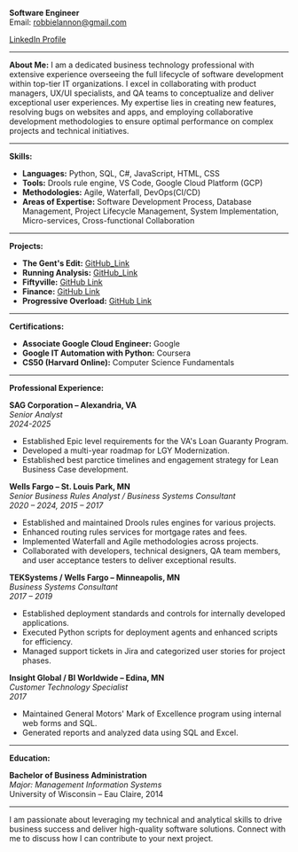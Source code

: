 **Software Engineer**  
Email: robbielannon@gmail.com  
<!-- Phone: (612) 490-3027  
Location: Rochester, MN   -->
[LinkedIn Profile](https://www.linkedin.com/in/robertlannon/)

---

**About Me:**
I am a dedicated business technology professional with extensive experience overseeing the full lifecycle of software development within top-tier IT organizations. I excel in collaborating with product managers, UX/UI specialists, and QA teams to conceptualize and deliver exceptional user experiences. My expertise lies in creating new features, resolving bugs on websites and apps, and employing collaborative development methodologies to ensure optimal performance on complex projects and technical initiatives.

---

**Skills:**

- **Languages:** Python, SQL, C#, JavaScript, HTML, CSS
- **Tools:** Drools rule engine, VS Code, Google Cloud Platform (GCP)
- **Methodologies:** Agile, Waterfall, DevOps(CI/CD)
- **Areas of Expertise:** Software Development Process, Database Management, Project Lifecycle Management, System Implementation, Micro-services, Cross-functional Collaboration

---

**Projects:**

- **The Gent's Edit:** [GitHub_Link](https://github.com/edendir/gent's_edit)
- **Running Analysis:** [GitHub_Link](https://github.com/edendir/running_analysis)
- **Fiftyville:** [GitHub Link](https://github.com/edendir/cs50_fiftyville)
- **Finance:** [GitHub Link](https://github.com/edendir/cs50_finance)
- **Progressive Overload:** [GitHub Link](https://github.com/edendir/cs50_final_project)

---

**Certifications:**

- **Associate Google Cloud Engineer:** Google
- **Google IT Automation with Python:** Coursera
- **CS50 (Harvard Online):** Computer Science Fundamentals

---

**Professional Experience:**

**SAG Corporation – Alexandria, VA**  
*Senior Analyst*  
*2024-2025*  
- Established Epic level requirements for the VA's Loan Guaranty Program.
- Developed a multi-year roadmap for LGY Modernization.
- Established best parctice timelines and engagement strategy for Lean Business Case development.
  
**Wells Fargo – St. Louis Park, MN**  
*Senior Business Rules Analyst / Business Systems Consultant*  
*2020 – 2024, 2015 – 2017*  
- Established and maintained Drools rules engines for various projects.
- Enhanced routing rules services for mortgage rates and fees.
- Implemented Waterfall and Agile methodologies across projects.
- Collaborated with developers, technical designers, QA team members, and user acceptance testers to deliver exceptional results.

**TEKSystems / Wells Fargo – Minneapolis, MN**  
*Business Systems Consultant*  
*2017 – 2019*  
- Established deployment standards and controls for internally developed applications.
- Executed Python scripts for deployment agents and enhanced scripts for efficiency.
- Managed support tickets in Jira and categorized user stories for project phases.

**Insight Global / BI Worldwide – Edina, MN**  
*Customer Technology Specialist*  
*2017*  
- Maintained General Motors' Mark of Excellence program using internal web forms and SQL.
- Generated reports and analyzed data using SQL and Excel.

---

**Education:**

**Bachelor of Business Administration**  
*Major: Management Information Systems*  
University of Wisconsin – Eau Claire, 2014

---

I am passionate about leveraging my technical and analytical skills to drive business success and deliver high-quality software solutions. Connect with me to discuss how I can contribute to your next project.
